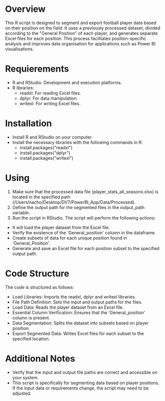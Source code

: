 # Overview
This R script is designed to segment and export football player data based on their position on the field. It uses a previously processed dataset, divided according to the "General Position" of each player, and generates separate Excel files for each position. This process facilitates position-specific analysis and improves data organisation for applications such as Power BI visualisations.

# Requierements
- R and RStudio: Development and execution platforms.
- R libraries:
  - readxl: For reading Excel files.
  - dplyr: For data manipulation.
  - writexl: For writing Excel files.

# Installation
- Install R and RStudio on your computer.
- Install the necessary libraries with the following commands in R:
  - install.packages("readxl")
  - install.packages("dplyr")
  - install.packages("writexl")

# Using
1. Make sure that the processed data file (player_stats_all_seasons.xlsx) is located in the specified path (/Users/nacho/Desktop/DV7/PowerBI_App/Data/Processed).
2. Define the output path for the segmented files in the output_path variable.
3. Run the script in RStudio. The script will perform the following actions:
  - It will load the player dataset from the Excel file.
  - Verify the existence of the 'General_position' column in the dataframe.
  - Create subsets of data for each unique position found in 'General_Position'.
  - Generate and save an Excel file for each position subset to the specified output path.

# Code Structure
The code is structured as follows:
- Load Libraries: Imports the readxl, dplyr and writexl libraries.
- File Path Definition: Sets the input and output paths for the files.
- Load Data: Reads the player dataset from an Excel file.
- Essential Column Verification: Ensures that the 'General_position' column is present.
- Data Segmentation: Splits the dataset into subsets based on player position.
- Export Segmented Data: Writes Excel files for each subset to the specified location.

# Additional Notes
- Verify that the input and output file paths are correct and accessible on your system.
- This script is specifically for segmenting data based on player positions. If the input data or requirements change, the script may need to be adjusted.
